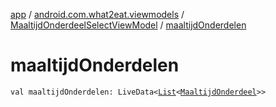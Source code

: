 [app](../../index.md) / [android.com.what2eat.viewmodels](../index.md) / [MaaltijdOnderdeelSelectViewModel](index.md) / [maaltijdOnderdelen](./maaltijd-onderdelen.md)

# maaltijdOnderdelen

`val maaltijdOnderdelen: LiveData<`[`List`](https://kotlinlang.org/api/latest/jvm/stdlib/kotlin.collections/-list/index.html)`<`[`MaaltijdOnderdeel`](../../android.com.what2eat.model/-maaltijd-onderdeel/index.md)`>>`
